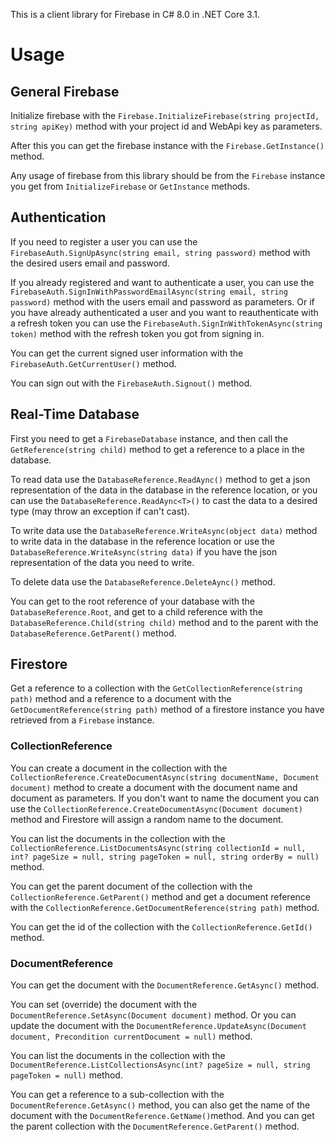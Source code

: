 This is a client library for Firebase in C# 8.0 in .NET Core 3.1.

# Usage

## General Firebase
Initialize firebase with the `Firebase.InitializeFirebase(string projectId, string apiKey)` method with your project id and WebApi key as parameters.

After this you can get the firebase instance with the `Firebase.GetInstance()` method.

Any usage of firebase from this library should be from the `Firebase` instance you get from `InitializeFirebase` or `GetInstance` methods. 

## Authentication
If you need to register a user you can use the `FirebaseAuth.SignUpAsync(string email, string password)` method with the desired users email and password.

If you already registered and want to authenticate a user, you can use the `FirebaseAuth.SignInWithPasswordEmailAsync(string email, string password)` method with the users email and password as parameters.
Or if you have already authenticated a user and you want to reauthenticate with a refresh token you can use the `FirebaseAuth.SignInWithTokenAsync(string token)` method with the refresh token you got from signing in.

You can get the current signed user information with the `FirebaseAuth.GetCurrentUser()` method.

You can sign out with the `FirebaseAuth.Signout()` method.

## Real-Time Database
First you need to get a `FirebaseDatabase` instance, and then call the `GetReference(string child)` method to get a reference to a place in the database.

To read data use the `DatabaseReference.ReadAync()` method to get a json representation of the data in the database in the reference location, or you can use the `DatabaseReference.ReadAync<T>()` to cast the data to a desired type (may throw an exception if can't cast).

To write data use the `DatabaseReference.WriteAsync(object data)` method to write data in the database in the reference location or use the `DatabaseReference.WriteAsync(string data)` if you have the json representation of the data you need to write.

To delete data use the `DatabaseReference.DeleteAync()` method.

You can get to the root reference of your database with the `DatabaseReference.Root`, and get to a child reference with the `DatabaseReference.Child(string child)` method and to the parent with the `DatabaseReference.GetParent()` method.

## Firestore
Get a reference to a collection with the `GetCollectionReference(string path)` method and a reference to a document with the `GetDocumentReference(string path)` method of a firestore instance you have retrieved from a `Firebase` instance.

### CollectionReference
You can create a document in the collection with the `CollectionReference.CreateDocumentAsync(string documentName, Document document)` method to create a document with the document name and document as parameters. If you don't want to name the document you can use the `CollectionReference.CreateDocumentAsync(Document document)` method and Firestore will assign a random name to the document.

You can list the documents in the collection with the `CollectionReference.ListDocumentsAsync(string collectionId = null, int? pageSize = null, string pageToken = null, string orderBy = null)` method.

You can get the parent document of the collection with the `CollectionReference.GetParent()` method and get a document reference with the `CollectionReference.GetDocumentReference(string path)` method.

You can get the id of the collection with the `CollectionReference.GetId()` method.

### DocumentReference
You can get the document with the `DocumentReference.GetAsync()` method.

You can set (override) the document with the `DocumentReference.SetAsync(Document document)` method. Or you can update the document with the `DocumentReference.UpdateAsync(Document document, Precondition currentDocument = null)` method.

You can list the documents in the collection with the `DocumentReference.ListCollectionsAsync(int? pageSize = null, string pageToken = null)` method.

You can get a reference to a sub-collection with the `DocumentReference.GetAsync()` method, you can also get the name of the document with the `DocumentReference.GetName()`method. And you can get the parent collection with the `DocumentReference.GetParent()` method.

